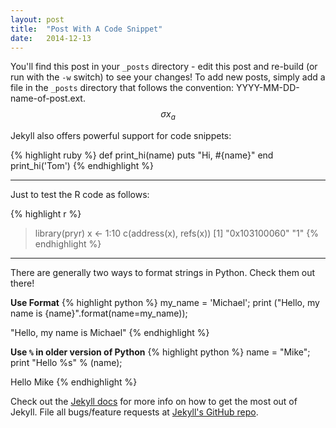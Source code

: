 ```yaml
---
layout: post
title:  "Post With A Code Snippet"
date:   2014-12-13
---
```

You'll find this post in your `_posts` directory - edit this post and re-build (or run with the `-w` switch) to see your changes! To add new posts, simply add a file in the `_posts` directory that follows the convention: YYYY-MM-DD-name-of-post.ext. $$\sigma x_a$$

Jekyll also offers powerful support for code snippets:

{% highlight ruby %}
def print_hi(name)
  puts "Hi, #{name}"
end
print_hi('Tom')
{% endhighlight %}

----------
Just to test the R code as follows:

{% highlight r %}
> library(pryr)
> x <- 1:10
> c(address(x), refs(x))
> [1] "0x103100060" "1"
{% endhighlight %}

----------
There are generally two ways to format strings in Python. Check them out there!

**Use Format**
{% highlight python %}
my_name = 'Michael';
print ("Hello, my name is {name}".format(name=my_name));

"Hello, my name is Michael"
{% endhighlight %}

**Use  ```%``` in older version of Python**
{% highlight python %}
name = "Mike";
print "Hello %s" % (name);

Hello Mike
{% endhighlight %}

Check out the [Jekyll docs][jekyll] for more info on how to get the most out of Jekyll. File all bugs/feature requests at [Jekyll's GitHub repo][jekyll-gh].

[jekyll-gh]: https://github.com/mojombo/jekyll
[jekyll]:    http://jekyllrb.com
